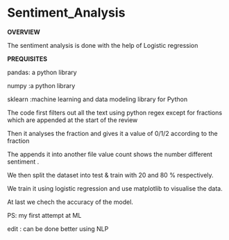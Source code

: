 # Sentiment_Analysis
**OVERVIEW**

The sentiment analysis is done with the help of Logistic regression

**PREQUISITES**

pandas: a python library

numpy :a python library 

sklearn :machine learning and data modeling library for Python


The code first filters out all the text using python regex except for fractions which are appended at the start of the review

Then it analyses the fraction and gives it a value of 0/1/2 according to the fraction 

The appends it into another file 
value count shows the number different sentiment .

We then split the dataset into test & train with 20 and 80 % respectively.

We train it using logistic regression and use matplotlib to visualise the data.

At last we chech the accuracy of the model.


PS: my first attempt at ML

edit : can be done better using NLP
